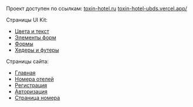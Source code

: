 Проект доступен по ссылкам: 
<a href="https://toxin-hotel.ru">toxin-hotel.ru</a>
<a href="https://toxin-hotel-ubds.vercel.app">toxin-hotel-ubds.vercel.app/</a>

Страницы UI Kit:
<ul>
    <li><a href="https://toxin-hotel.ru/colorstypes">Цвета и текст</a></li>
    <li><a href="https://toxin-hotel.ru/formElements">Элементы форм</a></li>
    <li><a href="https://toxin-hotel.ru/cards">Формы</a></li>
    <li><a href="https://toxin-hotel.ru/headfoot">Хедеры и футеры</a></li>
</ul>

Страницы сайта:
<ul>
    <li><a href="https://toxin-hotel.ru">Главная</a></li>
    <li><a href="https://toxin-hotel.ru/hotels">Номера отелей</a></li>
    <li><a href="https://toxin-hotel.ru/registration">Регистрация</a></li>
    <li><a href="https://toxin-hotel.ru/login">Авторизация</a></li>
    <li><a href="https://toxin-hotel.ru/room">Страница номера</a></li>
</ul>